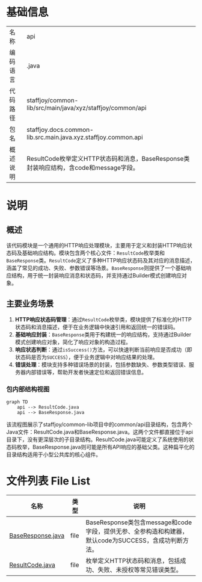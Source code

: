 # 基础信息

|      |      |
|------|------|
| 名称 | api |
| 编码语言 | .java |
| 代码路径 | staffjoy/common-lib/src/main/java/xyz/staffjoy/common/api |
| 包名 | staffjoy.docs.common-lib.src.main.java.xyz.staffjoy.common.api |
| 概述说明 | ResultCode枚举定义HTTP状态码和消息，BaseResponse类封装响应结构，含code和message字段。 |

# 说明

## 概述
该代码模块是一个通用的HTTP响应处理模块，主要用于定义和封装HTTP响应状态码及基础响应结构。模块包含两个核心文件：`ResultCode`枚举类和`BaseResponse`类。`ResultCode`定义了多种HTTP响应状态码及其对应的消息描述，涵盖了常见的成功、失败、参数错误等场景。`BaseResponse`则提供了一个基础响应结构，用于统一封装响应消息和状态码，并支持通过Builder模式创建响应对象。

## 主要业务场景
1. **HTTP响应状态码管理**：通过`ResultCode`枚举类，模块提供了标准化的HTTP状态码和消息描述，便于在业务逻辑中快速引用和返回统一的错误码。
2. **基础响应封装**：`BaseResponse`类用于构建统一的响应结构，支持通过Builder模式创建响应对象，简化了响应对象的构造过程。
3. **响应状态判断**：通过`isSuccess()`方法，可以快速判断当前响应是否成功（即状态码是否为`SUCCESS`），便于业务逻辑中对响应结果的处理。
4. **错误处理**：模块支持多种错误场景的封装，包括参数缺失、参数类型错误、服务器内部错误等，帮助开发者快速定位和返回错误信息。


### 包内部结构视图

```mermaid
graph TD
    api --> ResultCode.java
    api --> BaseResponse.java
```

该流程图展示了staffjoy/common-lib项目中的common/api目录结构，包含两个Java文件：ResultCode.java和BaseResponse.java。这两个文件都直接位于api目录下，没有更深层次的子目录结构。ResultCode.java可能定义了系统使用的状态码枚举，BaseResponse.java则可能是所有API响应的基础父类。这种扁平化的目录结构适用于小型公共库的核心组件。

# 文件列表 File List

| 名称   | 类型  | 说明 |
|-------|------|-------------|
| [BaseResponse.java](BaseResponse.md) | file | BaseResponse类包含message和code字段，提供无参、全参构造和构建器，默认code为SUCCESS，含成功判断方法。 |
| [ResultCode.java](ResultCode.md) | file | 枚举定义HTTP状态码和消息，包括成功、失败、未授权等常见错误类型。 |


